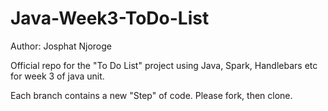 # Java-Week3-ToDo-List

Author: Josphat Njoroge

Official repo for the "To Do List" project using Java, Spark, Handlebars etc for week 3 of java unit.

Each branch contains a new "Step" of code. Please fork, then clone.